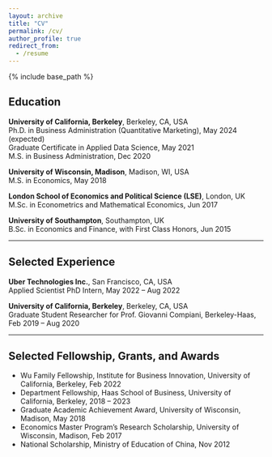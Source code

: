 ```yaml
---
layout: archive
title: "CV"
permalink: /cv/
author_profile: true
redirect_from:
  - /resume
---
```


{% include base_path %}

Education
------
**University of California, Berkeley**, Berkeley, CA, USA\
Ph.D. in Business Administration (Quantitative Marketing), May 2024 (expected)\
Graduate Certificate in Applied Data Science, May 2021\
M.S. in Business Administration, Dec 2020

**University of Wisconsin, Madison**, Madison, WI, USA\
M.S. in Economics, May 2018

**London School of Economics and Political Science (LSE)**, London, UK\
M.Sc. in Econometrics and Mathematical Economics, Jun 2017

**University of Southampton**, Southampton, UK\
B.Sc. in Economics and Finance, with First Class Honors, Jun 2015

-----

Selected Experience
-----
**Uber Technologies Inc.**, San Francisco, CA, USA\
Applied Scientist PhD Intern, May 2022 – Aug 2022	

**University of California, Berkeley**, Berkeley, CA, USA\
Graduate Student Researcher for Prof. Giovanni Compiani, Berkeley-Haas, Feb 2019 – Aug 2020
  
-----

Selected Fellowship, Grants, and Awards
-----
* Wu Family Fellowship, Institute for Business Innovation, University of California, Berkeley, Feb 2022
* Department Fellowship, Haas School of Business, University of California, Berkeley, 2018 – 2023
* Graduate Academic Achievement Award, University of Wisconsin, Madison, May 2018
* Economics Master Program’s Research Scholarship, University of Wisconsin, Madison, Feb 2017
* National Scholarship, Ministry of Education of China, Nov 2012